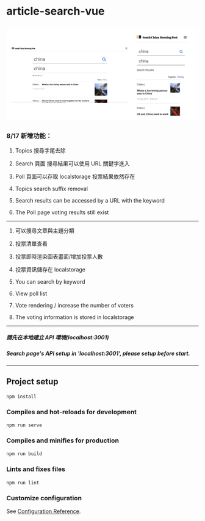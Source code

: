 # article-search-vue

## ![Alt text](view1.jpeg)

### 8/17 新增功能：

1. Topics 搜尋字尾去除
2. Search 頁面 搜尋結果可以使用 URL 關鍵字進入
3. Poll 頁面可以存取 localstorage 投票結果依然存在

4. Topics search suffix removal
5. Search results can be accessed by a URL with the keyword
6. The Poll page voting results still exist

---

1. 可以搜尋文章與主題分類
2. 投票清單查看
3. 投票即時渲染圖表畫面/增加投票人數
4. 投票資訊儲存在 localstorage

5. You can search by keyword
6. View poll list
7. Vote rendering / increase the number of voters
8. The voting information is stored in localstorage

---

##### _請先在本地建立 API 環境(localhost:3001)_

##### _Search page's API setup in 'localhost:3001', please setup before start._

---

## Project setup

```
npm install
```

### Compiles and hot-reloads for development

```
npm run serve
```

### Compiles and minifies for production

```
npm run build
```

### Lints and fixes files

```
npm run lint
```

### Customize configuration

See [Configuration Reference](https://cli.vuejs.org/config/).
